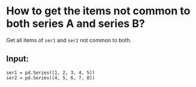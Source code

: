 # How to get the items not common to both series A and series B?

Get all items of `ser1` and `ser2` not common to both.

## Input:

``` 
ser1 = pd.Series([1, 2, 3, 4, 5])
ser2 = pd.Series([4, 5, 6, 7, 8])
```